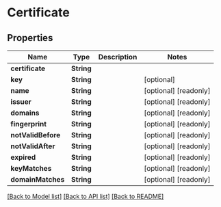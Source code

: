 # Certificate

## Properties

Name | Type | Description | Notes
------------ | ------------- | ------------- | -------------
**certificate** | **String** |  | 
**key** | **String** |  | [optional] 
**name** | **String** |  | [optional] [readonly] 
**issuer** | **String** |  | [optional] [readonly] 
**domains** | **String** |  | [optional] [readonly] 
**fingerprint** | **String** |  | [optional] [readonly] 
**notValidBefore** | **String** |  | [optional] [readonly] 
**notValidAfter** | **String** |  | [optional] [readonly] 
**expired** | **String** |  | [optional] [readonly] 
**keyMatches** | **String** |  | [optional] [readonly] 
**domainMatches** | **String** |  | [optional] [readonly] 

[[Back to Model list]](../#documentation-for-models) [[Back to API list]](../#documentation-for-api-endpoints) [[Back to README]](../)


